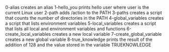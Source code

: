 0-alias creates an alias
1-hello_you prints hello user where user is the current Linux user
2-path adds /action to the PATH
3-paths creates a script that counts the number of directories in the PATH
4-global_variables creates a script that lists environment variables
5-local_variables creates a script that lists all local and environment variables and functions
6-create_local_variables creates a new local variable
7-create_global_variable creates a new global variable
8-true_knowledge prints the result of the addition of 128 and the value stored in the variable TRUEKNOWLEDGE
